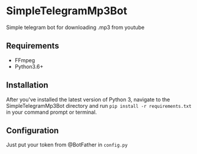 # SimpleTelegramMp3Bot
Simple telegram bot for downloading .mp3 from youtube

<h2>Requirements</h2>

<ul><li>FFmpeg</li><li>Python3.6+</li></ul>

<h2>Installation</h2>

<p>After you've installed the latest version of Python 3, navigate to the SimpleTelegramMp3Bot directory and run <code>pip install -r requirements.txt</code> in your command prompt or terminal.</p>

<h2>Configuration</h2>

<p>Just put your token from @BotFather in <code>config.py</code></p>
